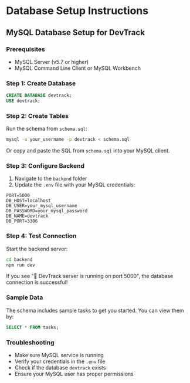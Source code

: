 # Database Setup Instructions

## MySQL Database Setup for DevTrack

### Prerequisites
- MySQL Server (v5.7 or higher)
- MySQL Command Line Client or MySQL Workbench

### Step 1: Create Database
```sql
CREATE DATABASE devtrack;
USE devtrack;
```

### Step 2: Create Tables
Run the schema from `schema.sql`:
```bash
mysql -u your_username -p devtrack < schema.sql
```

Or copy and paste the SQL from `schema.sql` into your MySQL client.

### Step 3: Configure Backend
1. Navigate to the `backend` folder
2. Update the `.env` file with your MySQL credentials:
```
PORT=5000
DB_HOST=localhost
DB_USER=your_mysql_username
DB_PASSWORD=your_mysql_password
DB_NAME=devtrack
DB_PORT=3306
```

### Step 4: Test Connection
Start the backend server:
```bash
cd backend
npm run dev
```

If you see "🚀 DevTrack server is running on port 5000", the database connection is successful!

### Sample Data
The schema includes sample tasks to get you started. You can view them by:
```sql
SELECT * FROM tasks;
```

### Troubleshooting
- Make sure MySQL service is running
- Verify your credentials in the `.env` file
- Check if the database `devtrack` exists
- Ensure your MySQL user has proper permissions 